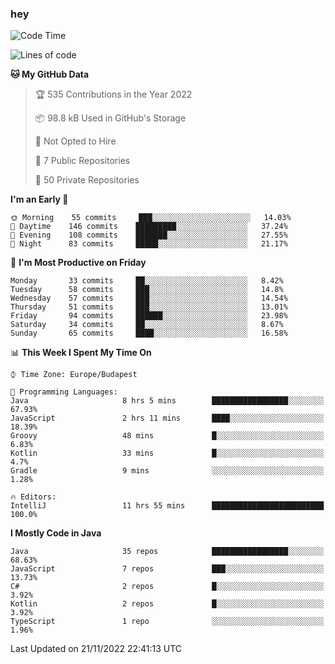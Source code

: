 ### hey

<!--START_SECTION:waka-->
![Code Time](http://img.shields.io/badge/Code%20Time-815%20hrs%2010%20mins-blue)

![Lines of code](https://img.shields.io/badge/From%20Hello%20World%20I%27ve%20Written-481%20Thousand%20lines%20of%20code-blue)

**🐱 My GitHub Data** 

> 🏆 535 Contributions in the Year 2022
 > 
> 📦 98.8 kB Used in GitHub's Storage 
 > 
> 🚫 Not Opted to Hire
 > 
> 📜 7 Public Repositories 
 > 
> 🔑 50 Private Repositories  
 > 
**I'm an Early 🐤** 

```text
🌞 Morning    55 commits     ███░░░░░░░░░░░░░░░░░░░░░░   14.03% 
🌆 Daytime    146 commits    █████████░░░░░░░░░░░░░░░░   37.24% 
🌃 Evening    108 commits    ███████░░░░░░░░░░░░░░░░░░   27.55% 
🌙 Night      83 commits     █████░░░░░░░░░░░░░░░░░░░░   21.17%

```
📅 **I'm Most Productive on Friday** 

```text
Monday       33 commits     ██░░░░░░░░░░░░░░░░░░░░░░░   8.42% 
Tuesday      58 commits     ███░░░░░░░░░░░░░░░░░░░░░░   14.8% 
Wednesday    57 commits     ███░░░░░░░░░░░░░░░░░░░░░░   14.54% 
Thursday     51 commits     ███░░░░░░░░░░░░░░░░░░░░░░   13.01% 
Friday       94 commits     ██████░░░░░░░░░░░░░░░░░░░   23.98% 
Saturday     34 commits     ██░░░░░░░░░░░░░░░░░░░░░░░   8.67% 
Sunday       65 commits     ████░░░░░░░░░░░░░░░░░░░░░   16.58%

```


📊 **This Week I Spent My Time On** 

```text
⌚︎ Time Zone: Europe/Budapest

💬 Programming Languages: 
Java                     8 hrs 5 mins        █████████████████░░░░░░░░   67.93% 
JavaScript               2 hrs 11 mins       ████░░░░░░░░░░░░░░░░░░░░░   18.39% 
Groovy                   48 mins             █░░░░░░░░░░░░░░░░░░░░░░░░   6.83% 
Kotlin                   33 mins             █░░░░░░░░░░░░░░░░░░░░░░░░   4.7% 
Gradle                   9 mins              ░░░░░░░░░░░░░░░░░░░░░░░░░   1.28%

🔥 Editors: 
IntelliJ                 11 hrs 55 mins      █████████████████████████   100.0%

```

**I Mostly Code in Java** 

```text
Java                     35 repos            █████████████████░░░░░░░░   68.63% 
JavaScript               7 repos             ███░░░░░░░░░░░░░░░░░░░░░░   13.73% 
C#                       2 repos             █░░░░░░░░░░░░░░░░░░░░░░░░   3.92% 
Kotlin                   2 repos             █░░░░░░░░░░░░░░░░░░░░░░░░   3.92% 
TypeScript               1 repo              ░░░░░░░░░░░░░░░░░░░░░░░░░   1.96%

```



 Last Updated on 21/11/2022 22:41:13 UTC
<!--END_SECTION:waka-->
